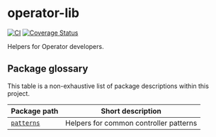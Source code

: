 # operator-lib

[![CI](https://github.com/operator-framework/operator-lib/workflows/CI/badge.svg)](https://github.com/operator-framework/operator-lib/actions?query=workflow%3ACI+branch%3Amain)
[![Coverage Status](https://coveralls.io/repos/github/operator-framework/operator-lib/badge.svg?branch=main)](https://coveralls.io/github/operator-framework/operator-lib?branch=main)

Helpers for Operator developers.

## Package glossary

This table is a non-exhaustive list of package descriptions within this project.

| Package path | Short description |
|---|---|
| [`patterns`](./patterns) | Helpers for common controller patterns |